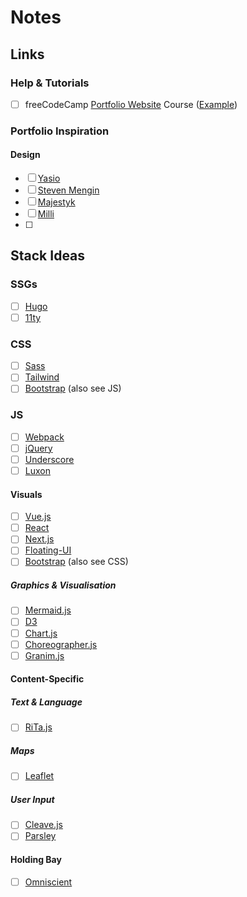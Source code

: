 # Notes

## Links

### Help & Tutorials

- [ ] freeCodeCamp [Portfolio Website](https://www.freecodecamp.org/news/how-to-build-a-developer-portfolio-website/) Course ([Example](https://eager-williams-af0d00.netlify.app/?))

### Portfolio Inspiration

#### Design

- [ ] [Yasio](https://yasio.dev/)
- [ ] [Steven Mengin](https://www.stevenmengin.com/)
- [ ] [Majestyk](https://www.majestyk.com/)
- [ ] [Milli](https://www.milli.agency/)
- [ ] 

## Stack Ideas

### SSGs

- [ ] [Hugo](https://gohugo.io/)
- [ ] [11ty](https://www.11ty.dev/)

### CSS

- [ ] [Sass](https://sass-lang.com/)
- [ ] [Tailwind](https://tailwindcss.com/)
- [ ] [Bootstrap](https://getbootstrap.com/) (also see JS)

### JS

- [ ] [Webpack](https://webpack.js.org/)
- [ ] [jQuery](https://jquery.com/)
- [ ] [Underscore](https://underscorejs.org/)
- [ ] [Luxon](https://moment.github.io/luxon/#/)

#### Visuals

- [ ] [Vue.js](https://vuejs.org/)
- [ ] [React](https://react.dev/)
- [ ] [Next.js](https://nextjs.org/)
- [ ] [Floating-UI](https://floating-ui.com/?utm_source=popper.js.org)
- [ ] [Bootstrap](https://getbootstrap.com/) (also see CSS)

##### Graphics & Visualisation

- [ ] [Mermaid.js](https://mermaid.js.org/)
- [ ] [D3](https://d3js.org/)
- [ ] [Chart.js](https://www.chartjs.org/)
- [ ] [Choreographer.js](https://christinecha.github.io/choreographer-js/)
- [ ] [Granim.js](https://sarcadass.github.io/granim.js/)

#### Content-Specific

##### Text & Language

- [ ] [RiTa.js](https://rednoise.org/rita/)

##### Maps

- [ ] [Leaflet](https://leafletjs.com/)

##### User Input

- [ ] [Cleave.js](https://nosir.github.io/cleave.js/)
- [ ] [Parsley](https://parsleyjs.org/)

#### Holding Bay

- [ ] [Omniscient](https://omniscientjs.github.io/)
